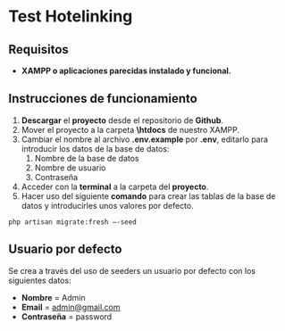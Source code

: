 # Test Hotelinking
## Requisitos
- **XAMPP o aplicaciones parecidas instalado y funcional.**

## Instrucciones de funcionamiento
1. **Descargar** el **proyecto** desde el repositorio de **Github**.
2. Mover el proyecto a la carpeta **\htdocs** de nuestro XAMPP.
3. Cambiar el nombre al archivo **.env.example** por **.env**, editarlo para introducir los datos de la base de datos:
    1. Nombre de la base de datos
    2. Nombre de usuario
    3. Contraseña
4. Acceder con la **terminal** a la carpeta del **proyecto**.
5. Hacer uso del siguiente **comando** para crear las tablas de la base de datos y introducirles unos valores por defecto.

```
php artisan migrate:fresh –-seed
```

## Usuario por defecto
Se crea a través del uso de seeders un usuario por defecto con los siguientes datos:
* **Nombre** = Admin
* **Email** = admin@gmail.com
* **Contraseña** = password
